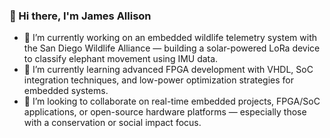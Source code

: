 ### 👋 Hi there, I'm James Allison

- 🔭 I’m currently working on an embedded wildlife telemetry system with the San Diego Wildlife Alliance — building a solar-powered LoRa device to classify elephant movement using IMU data.
- 🌱 I’m currently learning advanced FPGA development with VHDL, SoC integration techniques, and low-power optimization strategies for embedded systems.
- 👯 I’m looking to collaborate on real-time embedded projects, FPGA/SoC applications, or open-source hardware platforms — especially those with a conservation or social impact focus.


<!--
**0ti5/0ti5** is a ✨ _special_ ✨ repository because its `README.md` (this file) appears on your GitHub profile.

Here are some ideas to get you started:

- 🔭 I’m currently working on ...
- 🌱 I’m currently learning ...
- 👯 I’m looking to collaborate on ...
- 🤔 I’m looking for help with ...
- 💬 Ask me about ...
- 📫 How to reach me: ...
- 😄 Pronouns: ...
- ⚡ Fun fact: ...
-->
